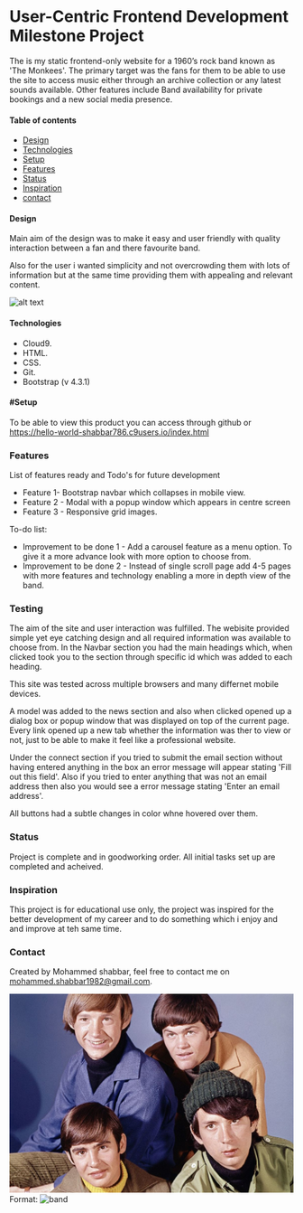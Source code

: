 User-Centric Frontend Development Milestone Project  
=====================

The is my static frontend-only website for a 1960’s rock band known as 'The Monkees'. The primary target was the fans for them 
to be able to use the site to access music either through an archive collection or any latest sounds available. Other features include Band availability
for private bookings and a new social media presence.

#### Table of contents
* [Design](#design)
* [Technologies](#technologies)
* [Setup](#setup)
* [Features](#features)
* [Status](#status)
* [Inspiration](#inspiration)
* [contact](#contact)

#### Design
Main aim of the design was to make it easy and user friendly with quality interaction between a fan and there favourite band. 

Also for the user i wanted simplicity and not overcrowding them with lots of information but at the same time providing them with appealing and relevant content.

![alt text](""..//images/band3.jpg" "Title")

#### Technologies

-  Cloud9.
-  HTML.
-  CSS.
-  Git.
-  Bootstrap (v 4.3.1)

#### #Setup

To be able to view this product you can access through github or https://hello-world-shabbar786.c9users.io/index.html

### Features

List of features ready and Todo's for future development

- Feature 1- Bootstrap navbar which collapses in mobile view.
- Feature 2 - Modal with a popup window which appears in centre screen
- Feature 3 - Responsive grid images.

To-do list:

- Improvement to be done 1 - Add a carousel feature as a menu option. To give it a more advance look with more option to choose from.
- Improvement to be done 2 - Instead of single scroll page add 4-5 pages with more features and technology enabling a more in depth view of the band.

### Testing
The aim of the site and user interaction was fulfilled. The webisite provided simple yet eye catching design and all required information was available to choose from.
In the Navbar section you had the main headings which, when clicked took you to the section through specific id which was added to each heading. 

This site was tested across multiple browsers and many differnet mobile devices.

A model was added to the news section and also when clicked opened up a dialog box or popup window that was displayed on top of the current page. Every link opened up a new tab whether the information was ther to view or not, 
just to be able to make it feel like a professional website.

Under the connect section if you tried to submit the email section without having entered anything in the box an error message will appear stating 'Fill out this field'. Also if you tried to enter
anything that was not an email address then also you would see a error message stating 'Enter an email address'.

All buttons had a subtle changes in color whne hovered over them.

### Status

Project is complete and in goodworking order. All initial tasks set up are completed and acheived.

### Inspiration

This project is for educational use only, the project was inspired for the better development of my career and to do something which i enjoy and and improve at teh same time.

### Contact

Created by Mohammed shabbar, feel free to contact me on mohammed.shabbar1982@gmail.com.

![GitHub Logo](images/band1.jpg)
Format: ![band](url)